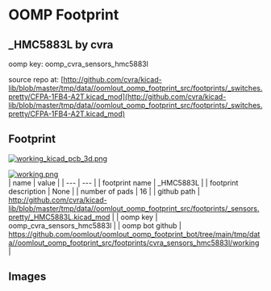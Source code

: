 # OOMP Footprint  
## _HMC5883L  by cvra  
  
oomp key: oomp_cvra_sensors_hmc5883l  
  
source repo at: [http://github.com/cvra/kicad-lib/blob/master/tmp/data//oomlout_oomp_footprint_src/footprints/_switches.pretty/CFPA-1FB4-A2T.kicad_mod](http://github.com/cvra/kicad-lib/blob/master/tmp/data//oomlout_oomp_footprint_src/footprints/_switches.pretty/CFPA-1FB4-A2T.kicad_mod)  
## Footprint  
  
[![working_kicad_pcb_3d.png](working_kicad_pcb_3d_600.png)](working_kicad_pcb_3d.png)  
  
[![working.png](working_600.png)](working.png)  
| name | value | 
| --- | --- | 
| footprint name | _HMC5883L | 
| footprint description | None | 
| number of pads | 16 | 
| github path | http://github.com/cvra/kicad-lib/blob/master/tmp/data//oomlout_oomp_footprint_src/footprints/_sensors.pretty/_HMC5883L.kicad_mod | 
| oomp key | oomp_cvra_sensors_hmc5883l | 
| oomp bot github | https://github.com/oomlout/oomlout_oomp_footprint_bot/tree/main/tmp/data//oomlout_oomp_footprint_src/footprints/cvra_sensors_hmc5883l/working | 
## Images  
